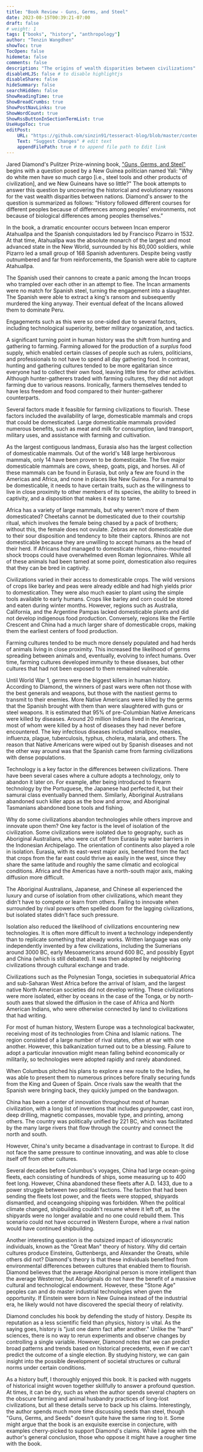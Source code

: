 ```yaml
---
title: "Book Review - Guns, Germs, and Steel"
date: 2023-08-15T00:39:21-07:00
draft: false
# weight: 1
tags: ["books", "history", "anthropology"]
author: "Tenzin Wangdhen"
showToc: true
TocOpen: false
hidemeta: false
comments: false
description: "The origins of wealth disparities between civilizations"
disableHLJS: false # to disable highlightjs
disableShare: false
hideSummary: false
searchHidden: false
ShowReadingTime: true
ShowBreadCrumbs: true
ShowPostNavLinks: true
ShowWordCount: true
ShowRssButtonInSectionTermList: true
UseHugoToc: true
editPost:
    URL: "https://github.com/sinzin91/tesseract-blog/blob/master/content"
    Text: "Suggest Changes" # edit text
    appendFilePath: true # to append file path to Edit link
---
```


Jared Diamond's Pulitzer Prize-winning book, ["Guns, Germs, and Steel"](https://www.amazon.com/Guns-Germs-Steel-Fates-Societies/dp/B002JFZUNG/ref=sr_1_3?hvadid=616863157386&amp;hvdev=c&amp;hvlocphy=9031944&amp;hvnetw=g&amp;hvqmt=e&amp;hvrand=2016669540475941554&amp;hvtargid=kwd-137757583&amp;hydadcr=24634_13611738&amp;keywords=guns+germs+and+steel&amp;qid=1692149063&amp;sr=8-3&_encoding=UTF8&tag=amazongptsear-20&linkCode=ur2&linkId=8a0b878b0426e794b8d98e787577ed87&camp=1789&creative=9325) begins with a question posed by a New Guinea politician named Yali: "Why do white men have so much cargo [i.e., steel tools and other products of civilization], and we New Guineans have so little?" The book attempts to answer this question by uncovering the historical and evolutionary reasons for the vast wealth disparities between nations. Diamond's answer to the question is summarized as follows: "History followed different courses for different peoples because of differences among peoples' environments, not because of biological differences among peoples themselves.”

In the book, a dramatic encounter occurs between Incan emperor Atahuallpa and the Spanish conquistadors led by Francisco Pizarro in 1532. At that time, Atahuallpa was the absolute monarch of the largest and most advanced state in the New World, surrounded by his 80,000 soldiers, while Pizarro led a small group of 168 Spanish adventurers. Despite being vastly outnumbered and far from reinforcements, the Spanish were able to capture Atahuallpa.

The Spanish used their cannons to create a panic among the Incan troops who trampled over each other in an attempt to flee. The Incan armaments were no match for Spanish steel, turning the engagement into a slaughter. The Spanish were able to extract a king's ransom and subsequently murdered the king anyway. Their eventual defeat of the Incans allowed them to dominate Peru.

Engagements such as this were so one-sided due to several factors, including technological superiority, better military organization, and tactics.

A significant turning point in human history was the shift from hunting and gathering to farming. Farming allowed for the production of a *surplus* food supply, which enabled certain classes of people such as rulers, politicians, and professionals to not have to spend all day gathering food. In contrast, hunting and gathering cultures tended to be more egalitarian since everyone had to collect their own food, leaving little time for other activities. Although hunter-gatherers traded with farming cultures, they did not adopt farming due to various reasons. Ironically, farmers themselves tended to have less freedom and food compared to their hunter-gatherer counterparts.

Several factors made it feasible for farming civilizations to flourish. These factors included the availability of large, domesticable mammals and crops that could be domesticated. Large domesticable mammals provided numerous benefits, such as meat and milk for consumption, land transport, military uses, and assistance with farming and cultivation.

As the largest contiguous landmass, Eurasia also has the largest collection of domesticable mammals. Out of the world's 148 large herbivorous mammals, only 14 have been proven to be domesticable. The five major domesticable mammals are cows, sheep, goats, pigs, and horses. All of these mammals can be found in Eurasia, but only a few are found in the Americas and Africa, and none in places like New Guinea. For a mammal to be domesticable, it needs to have certain traits, such as the willingness to live in close proximity to other members of its species, the ability to breed in captivity, and a disposition that makes it easy to tame.

Africa has a variety of large mammals, but why weren't more of them domesticated? Cheetahs cannot be domesticated due to their courtship ritual, which involves the female being chased by a pack of brothers; without this, the female does not ovulate. Zebras are not domesticable due to their sour disposition and tendency to bite their captors. Rhinos are not domesticable because they are unwilling to accept humans as the head of their herd. If Africans *had* managed to domesticate rhinos, rhino-mounted shock troops could have overwhelmed even Roman legionnaires. While all of these animals had been tamed at some point, domestication also requires that they can be bred in captivity.

Civilizations varied in their access to domesticable crops. The wild versions of crops like barley and peas were already edible and had high yields prior to domestication. They were also much easier to plant using the simple tools available to early humans. Crops like barley and corn could be stored and eaten during winter months. However, regions such as Australia, California, and the Argentine Pampas lacked domesticable plants and did not develop indigenous food production. Conversely, regions like the Fertile Crescent and China had a much larger share of domesticable crops, making them the earliest centers of food production.

Farming cultures tended to be much more densely populated and had herds of animals living in close proximity. This increased the likelihood of germs spreading between animals and, eventually, evolving to infect humans. Over time, farming cultures developed immunity to these diseases, but other cultures that had not been exposed to them remained vulnerable.

Until World War 1, germs were the biggest killers in human history. According to Diamond, the winners of past wars were often not those with the best generals and weapons, but those with the nastiest germs to transmit to their enemies. More Native Americans were killed by the germs that the Spanish brought with them than were slaughtered with guns or steel weapons. It is estimated that 95% of pre-Columbian Native Americans were killed by diseases. Around 20 million Indians lived in the Americas, most of whom were killed by a host of diseases they had never before encountered. The key infectious diseases included smallpox, measles, influenza, plague, tuberculosis, typhus, cholera, malaria, and others. The reason that Native Americans were wiped out by Spanish diseases and not the other way around was that the Spanish came from farming civilizations with dense populations.

Technology is a key factor in the differences between civilizations. There have been several cases where a culture adopts a technology, only to abandon it later on. For example, after being introduced to firearm technology by the Portuguese, the Japanese had perfected it, but their samurai class eventually banned them. Similarly, Aboriginal Australians abandoned such killer apps as the bow and arrow, and Aboriginal Tasmanians abandoned bone tools and fishing.

Why do some civilizations abandon technologies while others improve and innovate upon them? One key factor is the level of isolation of the civilization. Some civilizations were isolated due to geography, such as Aboriginal Australians, who were cut off from Eurasia by water barriers in the Indonesian Archipelago. The orientation of continents also played a role in isolation. Eurasia, with its east-west major axis, benefited from the fact that crops from the far east could thrive as easily in the west, since they share the same latitude and roughly the same climatic and ecological conditions. Africa and the Americas have a north-south major axis, making diffusion more difficult.

The Aboriginal Australians, Japanese, and Chinese all experienced the luxury and curse of isolation from other civilizations, which meant they didn't have to compete or learn from others. Failing to innovate when surrounded by rival powers often spelled doom for the lagging civilizations, but isolated states didn't face such pressure.

Isolation also reduced the likelihood of civilizations encountering new technologies. It is often more difficult to invent a technology independently than to replicate something that already works. Written language was only independently invented by a few civilizations, including the Sumerians around 3000 BC, early Mesoamericans around 600 BC, and possibly Egypt and China (which is still debated). It was then adopted by neighboring civilizations through cultural exchange and trade.

Civilizations such as the Polynesian Tonga, societies in subequatorial Africa and sub-Saharan West Africa before the arrival of Islam, and the largest native North American societies did not develop writing. These civilizations were more isolated, either by oceans in the case of the Tonga, or by north-south axes that slowed the diffusion in the case of Africa and North American Indians, who were otherwise connected by land to civilizations that had writing.

For most of human history, Western Europe was a technological backwater, receiving most of its technologies from China and Islamic nations. The region consisted of a large number of rival states, often at war with one another. However, this balkanization turned out to be a blessing. Failure to adopt a particular innovation might mean falling behind economically or militarily, so technologies were adopted rapidly and rarely abandoned.

When Columbus pitched his plans to explore a new route to the Indies, he was able to present them to numerous princes before finally securing funds from the King and Queen of Spain. Once rivals saw the wealth that the Spanish were bringing back, they quickly jumped on the bandwagon.

China has been a center of innovation throughout most of human civilization, with a long list of inventions that includes gunpowder, cast iron, deep drilling, magnetic compasses, movable type, and printing, among others. The country was politically unified by 221 BC, which was facilitated by the many large rivers that flow through the country and connect the north and south.

However, China's unity became a disadvantage in contrast to Europe. It did not face the same pressure to continue innovating, and was able to close itself off from other cultures.

Several decades before Columbus's voyages, China had large ocean-going fleets, each consisting of hundreds of ships, some measuring up to 400 feet long. However, China abandoned these fleets after A.D. 1433, due to a power struggle between two political factions. The faction that had been sending the fleets lost power, and the fleets were stopped, shipyards dismantled, and oceangoing shipping was forbidden. When the political climate changed, shipbuilding couldn't resume where it left off, as the shipyards were no longer available and no one could rebuild them. This scenario could not have occurred in Western Europe, where a rival nation would have continued shipbuilding.

Another interesting question is the outsized impact of idiosyncratic individuals, known as the "Great Man" theory of history. Why did certain cultures produce Einsteins, Guttenbergs, and Alexander the Greats, while others did not? Diamond's theory is that these individuals benefited from environmental differences between cultures that enabled them to flourish. Diamond believes that the average Aboriginal person is more intelligent than the average Westerner, but Aboriginals do not have the benefit of a massive cultural and technological endowment. However, these "Stone Age" peoples can and do master industrial technologies when given the opportunity. If Einstein were born in New Guinea instead of the industrial era, he likely would not have discovered the special theory of relativity.

Diamond concludes his book by defending the study of history. Despite its reputation as a less scientific field than physics, history is vital. As the saying goes, history is "just one damn fact after another." Unlike the "hard" sciences, there is no way to rerun experiments and observe changes by controlling a single variable. However, Diamond notes that we can predict broad patterns and trends based on historical precedents, even if we can't predict the outcome of a single election. By studying history, we can gain insight into the possible development of societal structures or cultural norms under certain conditions.

As a history buff, I thoroughly enjoyed this book. It is packed with nuggets of historical insight woven together skillfully to answer a profound question. At times, it can be dry, such as when the author spends several chapters on the obscure farming and animal husbandry practices of long-lost civilizations, but all these details serve to back up his claims. Interestingly, the author spends much more time discussing seeds than steel, though "Guns, Germs, and Seeds" doesn't quite have the same ring to it. Some might argue that the book is an exquisite exercise in conjecture, with examples cherry-picked to support Diamond's claims. While I agree with the author's general conclusion, those who oppose it might have a rougher time with the book.
